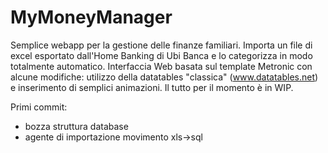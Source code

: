 # MyMoneyManager

Semplice webapp per la gestione delle finanze familiari.
Importa un file di excel esportato dall'Home Banking di Ubi Banca e lo categorizza in modo totalmente automatico.
Interfaccia Web basata sul template Metronic con alcune modifiche: utilizzo della datatables "classica" (www.datatables.net) e inserimento di semplici
animazioni.
Il tutto per il momento è in WIP.

Primi commit:
- bozza struttura database
- agente di importazione movimento xls->sql
